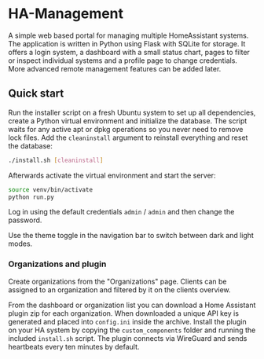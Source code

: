 # HA-Management

A simple web based portal for managing multiple HomeAssistant systems. The application is written in Python using Flask with SQLite for storage. It offers a login system, a dashboard with a small status chart, pages to filter or inspect individual systems and a profile page to change credentials. More advanced remote management features can be added later.

## Quick start

Run the installer script on a fresh Ubuntu system to set up all dependencies, create a Python virtual environment and initialize the database. The script waits for any active apt or dpkg operations so you never need to remove lock files. Add the `cleaninstall` argument to reinstall everything and reset the database:

```bash
./install.sh [cleaninstall]
```

Afterwards activate the virtual environment and start the server:

```bash
source venv/bin/activate
python run.py
```

Log in using the default credentials `admin` / `admin` and then change the password.

Use the theme toggle in the navigation bar to switch between dark and light modes.

### Organizations and plugin

Create organizations from the "Organizations" page. Clients can be assigned to an organization and filtered by it on the clients overview.

From the dashboard or organization list you can download a Home Assistant plugin zip for each organization. When downloaded a unique API key is generated and placed into `config.ini` inside the archive. Install the plugin on your HA system by copying the `custom_components` folder and running the included `install.sh` script. The plugin connects via WireGuard and sends heartbeats every ten minutes by default.
